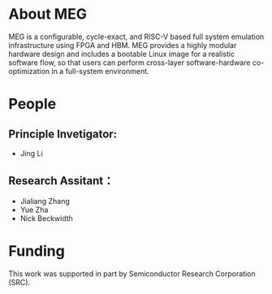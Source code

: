 # About MEG
MEG is a configurable, cycle-exact, and RISC-V based full system emulation infrastructure using FPGA and HBM. MEG provides a highly modular hardware design and includes a bootable Linux image for a realistic software flow, so that users can perform cross-layer software-hardware co-optimization in a full-system environment.

# People
## Principle Invetigator:
- Jing Li

## Research Assitant：
- Jialiang Zhang
- Yue Zha
- Nick Beckwidth

# Funding
This work was supported in part by Semiconductor Research Corporation (SRC).

